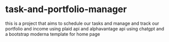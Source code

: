 # task-and-portfolio-manager
this is a project that aims to schedule our tasks and manage and track our portfolio and income using plaid api and alphavantage api using chatgpt and a bootstrap moderna template for home page
